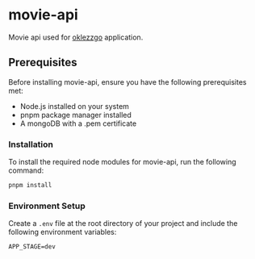 # movie-api

Movie api used for [oklezzgo](https://github.com/fethca/oklezzgo) application. 

## Prerequisites

Before installing movie-api, ensure you have the following prerequisites met:

- Node.js installed on your system
- pnpm package manager installed
- A mongoDB with a .pem certificate

### Installation

To install the required node modules for movie-api, run the following command:

```sh
pnpm install
```

### Environment Setup

Create a `.env` file at the root directory of your project and include the following environment variables:

```
APP_STAGE=dev

```
